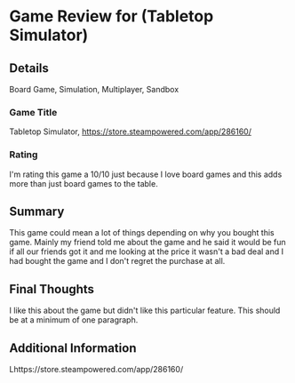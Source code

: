 # Game Review for (Tabletop Simulator)

## Details
Board Game, Simulation, Multiplayer, Sandbox

### Game Title
Tabletop Simulator, https://store.steampowered.com/app/286160/
### Rating
I'm rating this game a 10/10 just because I love board games and this adds more than just board games to the table.

## Summary
  This game could mean a lot of things depending on why you bought this game. Mainly my friend told me about the game and he said it would
be fun if all our friends got it and me looking at the price it wasn't a bad deal and I had bought the game and I don't regret the purchase at all.
  

## Final Thoughts
I like this about the game but didn't like this particular feature. This should be at a minimum of one paragraph.

## Additional Information
Lhttps://store.steampowered.com/app/286160/
